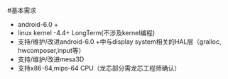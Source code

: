 #基本需求
- android-6.0 + 
- linux kernel -4.4+ LongTerm(不涉及kernel编程)
- 支持/维护/改进android-6.0 +中与display system相关的HAL层（gralloc, hwcomposer,input等）
- 支持/维护/改进mesa3D
- 支持x86-64,mips-64 CPU（龙芯部分需龙芯工程师确认）